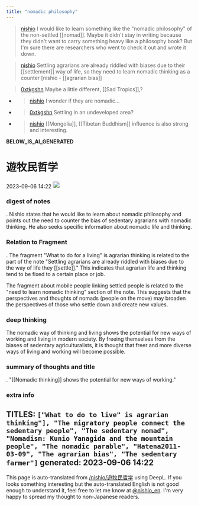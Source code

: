 ```yaml
---
title: "nomadic philosophy"
---
```


> [nishio](https://twitter.com/nishio/status/1638795656373612544) I would like to learn something like the "nomadic philosophy" of the non-settled [[nomad]]. Maybe it didn't stay in writing because they didn't want to carry something heavy like a philosophy book? But I'm sure there are researchers who went to check it out and wrote it down.

> [nishio](https://twitter.com/nishio/status/1638795932962787329) Settling agrarians are already riddled with biases due to their [[settlement]] way of life, so they need to learn nomadic thinking as a counter [nishio
    - [[agrarian bias]]

> [0xtkgshn](https://twitter.com/0xtkgshn/status/1638820444315824129) Maybe a little different, [[Sad Tropics]],?
- > [nishio](https://twitter.com/nishio/status/1638822992171114496) I wonder if they are nomadic...
- > [0xtkgshn](https://twitter.com/0xtkgshn/status/1638823513128685568) Settling in an undeveloped area?
- > [nishio](https://twitter.com/nishio/status/1638823653092773895) [[Mongolia]], [[Tibetan Buddhism]] influence is also strong and interesting.

__BELOW_IS_AI_GENERATED__
# 遊牧民哲学
 2023-09-06 14:22 <img src='https://scrapbox.io/api/pages/nishio-en/omni/icon' alt='omni.icon' height="19.5"/>
### digest of notes
.
Nishio states that he would like to learn about nomadic philosophy and points out the need to counter the bias of sedentary agrarians with nomadic thinking. He also seeks specific information about nomadic life and thinking.

### Relation to Fragment
.
The fragment "What to do for a living" is agrarian thinking is related to the part of the note "Settling agrarians are already riddled with biases due to the way of life they [[settle]]." This indicates that agrarian life and thinking tend to be fixed to a certain place or job.

The fragment about mobile people linking settled people is related to the "need to learn nomadic thinking" section of the note. This suggests that the perspectives and thoughts of nomads (people on the move) may broaden the perspectives of those who settle down and create new values.

### deep thinking
The nomadic way of thinking and living shows the potential for new ways of working and living in modern society. By freeing themselves from the biases of sedentary agriculturalists, it is thought that freer and more diverse ways of living and working will become possible.

### summary of thoughts and title
.
"[[Nomadic thinking]] shows the potential for new ways of working."

### extra info
TITLES: `["What to do to live" is agrarian thinking"], "The migratory people connect the sedentary people", "The sedentary nomad", "Nomadism: Kunio Yanagida and the mountain people", "The nomadic parable", "Hatena2011-03-09", "The agrarian bias", "The sedentary farmer"]`
generated: 2023-09-06 14:22
---
This page is auto-translated from [/nishio/遊牧民哲学](https://scrapbox.io/nishio/遊牧民哲学) using DeepL. If you looks something interesting but the auto-translated English is not good enough to understand it, feel free to let me know at [@nishio_en](https://twitter.com/nishio_en). I'm very happy to spread my thought to non-Japanese readers.